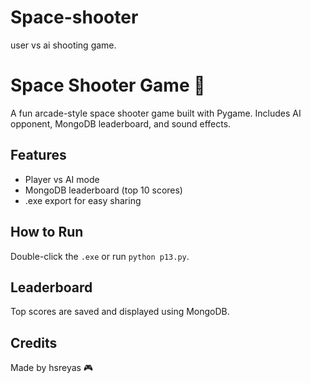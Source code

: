 # Space-shooter
user vs ai shooting game.


# Space Shooter Game 🚀

A fun arcade-style space shooter game built with Pygame. Includes AI opponent, MongoDB leaderboard, and sound effects.

## Features
- Player vs AI mode
- MongoDB leaderboard (top 10 scores)
- .exe export for easy sharing

## How to Run
Double-click the `.exe` or run `python p13.py`.

## Leaderboard
Top scores are saved and displayed using MongoDB.

## Credits
Made by hsreyas 🎮
